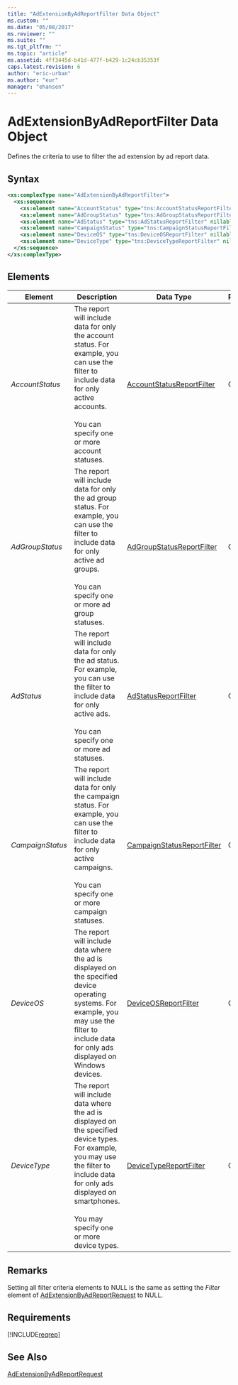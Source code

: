 ```yaml
---
title: "AdExtensionByAdReportFilter Data Object"
ms.custom: ""
ms.date: "05/08/2017"
ms.reviewer: ""
ms.suite: ""
ms.tgt_pltfrm: ""
ms.topic: "article"
ms.assetid: 4ff3445d-b41d-477f-b429-1c24cb35353f
caps.latest.revision: 6
author: "eric-urban"
ms.author: "eur"
manager: "ehansen"
---
```

# AdExtensionByAdReportFilter Data Object
Defines the criteria to use to filter the ad extension by ad report data.

## Syntax

```xml
<xs:complexType name="AdExtensionByAdReportFilter">
  <xs:sequence>
    <xs:element name="AccountStatus" type="tns:AccountStatusReportFilter" nillable="true" minOccurs="0"/>
    <xs:element name="AdGroupStatus" type="tns:AdGroupStatusReportFilter" nillable="true" minOccurs="0"/>
    <xs:element name="AdStatus" type="tns:AdStatusReportFilter" nillable="true" minOccurs="0"/>
    <xs:element name="CampaignStatus" type="tns:CampaignStatusReportFilter" nillable="true" minOccurs="0"/>
    <xs:element name="DeviceOS" type="tns:DeviceOSReportFilter" nillable="true" minOccurs="0"/>
    <xs:element name="DeviceType" type="tns:DeviceTypeReportFilter" nillable="true" minOccurs="0"/>
  </xs:sequence>
</xs:complexType>
```

## <a name="elements"></a>Elements

|Element|Description|Data Type|Required/Optional|
|-----------|---------------|-------------|---------------------|
|*AccountStatus*|The report will include data for only the account status. For example, you can use the filter to include data for only active accounts.<br /><br />You can specify one or more account statuses.|[AccountStatusReportFilter](../reporting-api/accountstatusreportfilter-value-set.md)|Optional|
|*AdGroupStatus*|The report will include data for only the ad group status. For example, you can use the filter to include data for only active ad groups.<br /><br />You can specify one or more ad group statuses.|[AdGroupStatusReportFilter](../reporting-api/adgroupstatusreportfilter-value-set.md)|Optional|
|*AdStatus*|The report will include data for only the ad status. For example, you can use the filter to include data for only active ads.<br /><br />You can specify one or more ad statuses.|[AdStatusReportFilter](../reporting-api/adstatusreportfilter-value-set.md)|Optional|
|*CampaignStatus*|The report will include data for only the campaign status. For example, you can use the filter to include data for only active campaigns.<br /><br />You can specify one or more campaign statuses.|[CampaignStatusReportFilter](../reporting-api/campaignstatusreportfilter-value-set.md)|Optional|
|*DeviceOS*|The report will include data where the ad is displayed on the specified device operating systems. For example, you may use the filter to include data for only ads displayed on Windows devices.|[DeviceOSReportFilter](../reporting-api/deviceosreportfilter-value-set.md)|Optional|
|*DeviceType*|The report will include data where the ad is displayed on the specified device types. For example, you may use the filter to include data for only ads displayed on smartphones.<br /><br />You may specify one or more device types.|[DeviceTypeReportFilter](../reporting-api/devicetypereportfilter-value-set.md)|Optional|

## Remarks
Setting all filter criteria elements to NULL is the same as setting the *Filter* element of [AdExtensionByAdReportRequest](../reporting-api/adextensionbyadreportrequest-data-object.md) to NULL.

## Requirements
[!INCLUDE[reqrep](../reporting-api/includes/reqrep.md)]
## See Also
[AdExtensionByAdReportRequest](../reporting-api/adextensionbyadreportrequest-data-object.md)

